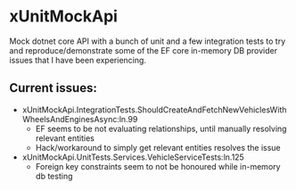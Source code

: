# xUnitMockApi
Mock dotnet core API with a bunch of unit and a few integration tests to try and reproduce/demonstrate some of the EF core in-memory DB provider issues that I have been experiencing.

## Current issues:
* xUnitMockApi.IntegrationTests.ShouldCreateAndFetchNewVehiclesWithWheelsAndEnginesAsync:ln.99
  * EF seems to be not evaluating relationships, until manually resolving relevant entities
  * Hack/workaround to simply get relevant entities resolves the issue
* xUnitMockApi.UnitTests.Services.VehicleServiceTests:ln.125
  * Foreign key constraints seem to not be honoured while in-memory db testing
